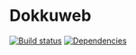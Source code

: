 # Dokkuweb

[![Build status](https://travis-ci.org/ruudud/dokkuweb.png)](https://travis-ci.org/ruudud/dokkuweb)
[![Dependencies](https://david-dm.org/ruudud/dokkuweb.png)](https://david-dm.org/ruudud/dokkuweb.png)
